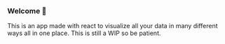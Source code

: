 ### Welcome 👋
This is an app made with react to visualize all your data in many different ways all in one place. This is still a WIP so be patient.
